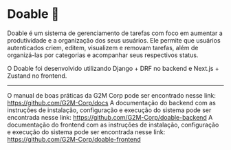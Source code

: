 # Doable 🚀
Doable é um sistema de gerenciamento de tarefas com foco em aumentar a produtividade e a organização dos seus usuários. Ele permite que usuários autenticados criem, editem, visualizem e removam tarefas, além de organizá-las por categorias e acompanhar seus respectivos status.

O Doable foi desenvolvido utilizando Django + DRF no backend e Next.js + Zustand no frontend.

---
O manual de boas práticas da G2M Corp pode ser encontrado nesse link: <https://github.com/G2M-Corp/docs>
A documentação do backend com as instruções de instalação, configuração e execução do sistema pode ser encontrada nesse link: <https://github.com/G2M-Corp/doable-backend>
A documentação do frontend com as instruções de instalação, configuração e execução do sistema pode ser encontrada nesse link: <https://github.com/G2M-Corp/doable-frontend>

